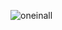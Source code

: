 ![oneinall](https://user-images.githubusercontent.com/41390965/51785734-07fc8c00-2181-11e9-85e2-a960fc88bb9b.jpg)
